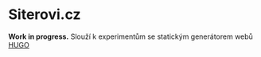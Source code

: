 # Siterovi.cz
**Work in progress.**
Slouží k experimentům se statickým generátorem webů [HUGO](https://gohugo.io)

